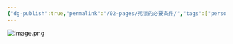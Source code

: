 ```yaml
---
{"dg-publish":true,"permalink":"/02-pages/死锁的必要条件/","tags":["personal/blog","os/process"]}
---
```


![image.png](https://yelanyanyu-img-bed.oss-cn-hangzhou.aliyuncs.com/img/blog/2024/11/20241115221856.png)

